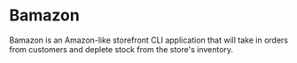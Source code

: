 # Bamazon
Bamazon is an Amazon-like storefront CLI application that will take in orders from customers and deplete stock from the store's inventory.

